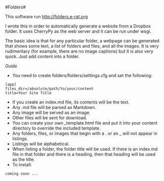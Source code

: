 #Folders#

This software run http://folders.e-rat.org

I wrote this in order to automatically generate a website from a Dropbox folder.
It uses CherryPy as the web server and it can be run under wsgi. 

The basic idea is that for any particular folder, a webpage can be generated that shows some text, a list of folders and files, and all the images. It is very rudimentary (for example, there are no image captions) but it is also very quick. Just add content into a folder.

_Guide_
+ You need to create folders/folders/settings.cfg and set the following:
```
[app]
files_dir=/absolute/path/to/your/content
title=Your Site Title
```
+ If you create an index.md file, its contents will be the text.
+ Any .md file will be parsed as Markdown.
+ Any image will be served as an image.
+ Other files will be sent for download.
+ You can create your own _template.html file and put it into your content directory to override the included template.
+ Any folders, files, or images that begin with a . or an _ will not appear in listings.
+ Listings will be alphabetical.
+ When listing a folder, the folder title will be used. If there is an index.md file in that folder and there is a heading, then that heading will be used as the title.
+ To install:
```
coming soon ...
```